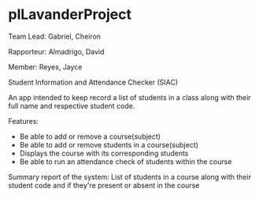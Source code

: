 # plLavanderProject
Team Lead: Gabriel, Cheiron

Rapporteur: Almadrigo, David

Member: Reyes, Jayce

Student Information and Attendance Checker (SIAC)

An app intended to keep record a list of students in a class along with their full name and respective student code.

Features: 
- Be able to add or remove a course(subject)
- Be able to add or remove students in a course(subject)
- Displays the course with its corresponding students
- Be able to run an attendance check of students within the course

Summary report of the system:
List of students in a course along with their student code and if they're present or absent in the course
